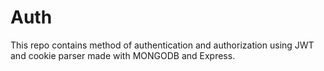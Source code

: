 # Auth
This repo contains method of authentication and authorization using JWT and cookie parser made with MONGODB and Express.
